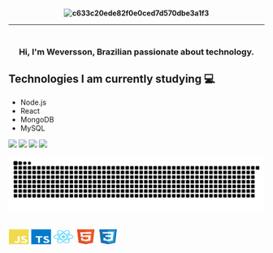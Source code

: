 <h4 align="center">
 
![c633c20ede82f0e0ced7d570dbe3a1f3](https://user-images.githubusercontent.com/70382532/138322189-2db8df52-9dcb-40a0-88a8-c365466bd33d.gif)

<hr>
 
 <h3 align="center">  <br>
Hi, I'm Weversson, Brazilian passionate about technology.
<br>
 
 ## Technologies I am currently studying 💻

  - Node.js
  - React
  - MongoDB
  - MySQL
 
<div> 
  <a href="https://instagram.com/wnmoraess" target="_blank"><img src="https://img.shields.io/badge/-Instagram-%23E4405F?style=for-the-badge&logo=instagram&logoColor=white" target="_blank"></a>
 <a href= "mailto:wnzn98@outlook.com" target="_blank"><img src="https://img.shields.io/badge/Microsoft_Outlook-0078D4?style=for-the-badge&logo=microsoft-outlook&logoColor=white" target="_blank"></a> 
  <a href = "mailto:weverssonsouza98@gmail.com"><img src="https://img.shields.io/badge/-Gmail-%23333?style=for-the-badge&logo=gmail&logoColor=white" target="_blank"></a>
  <a href="https://www.linkedin.com/in/weversson-moraes-647760228" target="_blank"><img src="https://img.shields.io/badge/-LinkedIn-%230077B5?style=for-the-badge&logo=linkedin&logoColor=white" target="_blank"></a>
  
  ![Snake animation](https://github.com/wnmoraess/wnmoraess/blob/output/github-contribution-grid-snake.svg)
  
 <div style="display: inline_block"><br>
  <img align="center" alt="w-Js" height="30" width="40" src="https://raw.githubusercontent.com/devicons/devicon/master/icons/javascript/javascript-plain.svg">
  <img align="center" alt="w-Ts" height="30" width="40" src="https://raw.githubusercontent.com/devicons/devicon/master/icons/typescript/typescript-plain.svg">
  <img align="center" alt="w-React" height="30" width="40" src="https://raw.githubusercontent.com/devicons/devicon/master/icons/react/react-original.svg">
  <img align="center" alt="w-HTML" height="30" width="40" src="https://raw.githubusercontent.com/devicons/devicon/master/icons/html5/html5-original.svg">
  <img align="center" alt="w-CSS" height="30" width="40" src="https://raw.githubusercontent.com/devicons/devicon/master/icons/css3/css3-original.svg">
</div>
 
  </div>
